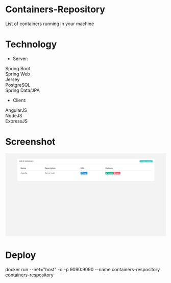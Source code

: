 # Containers-Repository

List of containers running in your machine

# Technology
 - Server:

Spring Boot <br/>
Spring Web <br/>
Jersey <br/>
PostgreSQL <br/>
Spring Data/JPA <br/>

  - Client:

AngularJS <br/>
NodeJS <br/>
ExpressJS

# Screenshot

![Alt text](screenshot.png "Screenshot of the client app")

# Deploy
  docker run --net="host" -d -p 9090:9090 --name containers-respository containers-respository

